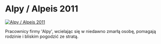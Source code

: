 Alpy / Alpeis 2011 
=============
[![Alpy / Alpeis 2011 ](http://vidos.pl/images/player.gif)](http://vidos.pl/alpy-alpeis-2011)

 Pracownicy firmy 'Alpy', wcielając się w niedawno zmarłą osobę, pomagają rodzinie i bliskim pogodzić ze stratą.
